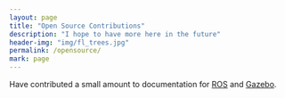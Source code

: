 ```yaml
---
layout: page
title: "Open Source Contributions"
description: "I hope to have more here in the future"
header-img: "img/fl_trees.jpg"
permalink: /opensource/
mark: page
---
```


Have contributed a small amount to documentation for [ROS] and [Gazebo].




[ROS]: https://wiki.ros.org
[Gazebo]: http://gazebosim.org
